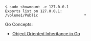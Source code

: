 ```
$ sudo showmount -e 127.0.0.1
Exports list on 127.0.0.1:
/volume1/Public                     *
```

Go Concepts:
* [Object Oriented Inheritance in Go]

[Object Oriented Inheritance in Go]: https://hackthology.com/object-oriented-inheritance-in-go.html